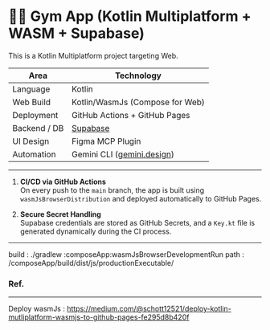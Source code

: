 # 🏋️‍♂️ Gym App (Kotlin Multiplatform + WASM + Supabase)
This is a Kotlin Multiplatform project targeting Web.

| Area           | Technology                                        |
|----------------|---------------------------------------------------|
| Language       | Kotlin                                            |
| Web Build      | Kotlin/WasmJs (Compose for Web)                   |
| Deployment     | GitHub Actions + GitHub Pages                     |
| Backend / DB   | [Supabase](https://supabase.io/)                  |
| UI Design      | Figma MCP Plugin                                  |
| Automation     | Gemini CLI ([gemini.design](https://gemini.design)) |

---

1. **CI/CD via GitHub Actions**  
   On every push to the `main` branch, the app is built using `wasmJsBrowserDistribution` and deployed automatically to GitHub Pages.

2. **Secure Secret Handling**  
   Supabase credentials are stored as GitHub Secrets, and a `Key.kt` file is generated dynamically during the CI process.

---

build : ./gradlew :composeApp:wasmJsBrowserDevelopmentRun
path : /composeApp/build/dist/js/productionExecutable/

### Ref.
---
Deploy wasmJs : https://medium.com/@schott12521/deploy-kotlin-mutliplatform-wasmjs-to-github-pages-fe295d8b420f